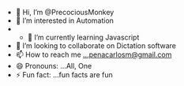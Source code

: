 - 👋 Hi, I’m @PrecociousMonkey
- 👀 I’m interested in Automation
- - 🌱 I’m currently learning Javascript
- 💞️ I’m looking to collaborate on Dictation software
- 📫 How to reach me ...penacarlosm@gmail.com
- 😄 Pronouns: ...All, One  
- ⚡ Fun fact: ...fun facts are fun

<!---
PrecociousMonkey/PrecociousMonkey is a ✨ special ✨ repository because its `README.md` (this file) appears on your GitHub profile.
You can click the Preview link to take a look at your changes.
--->
